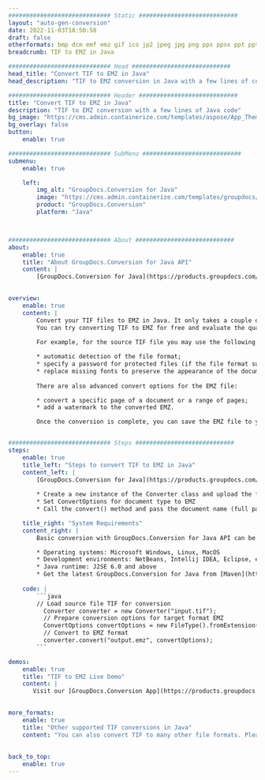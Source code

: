 ```yaml
---
############################# Static ############################
layout: "auto-gen-conversion"
date: 2022-11-03T18:50:58
draft: false
otherformats: bmp dcm emf emz gif ico jp2 jpeg jpg png pps ppsx ppt pptx psb psd svg svgz tga tif tiff webp wmf wmz
breadcrumb: TIF to EMZ in Java

############################# Head ############################
head_title: "Convert TIF to EMZ in Java"
head_description: "TIF to EMZ conversion in Java with a few lines of code. Convert over 160 file formats using the GroupDocs document conversion API for Java"

############################# Header ############################
title: "Convert TIF to EMZ in Java"
description: "TIF to EMZ conversion with a few lines of Java code"
bg_image: "https://cms.admin.containerize.com/templates/aspose/App_Themes/V3/images/bg/header1.png"
bg_overlay: false
button:
    enable: true

############################# SubMenu ############################
submenu:
    enable: true

    left:
        img_alt: "GroupDocs.Conversion for Java"
        image: "https://cms.admin.containerize.com/templates/groupdocs/images/product-logos/90x90-noborder/groupdocs-conversion-java.png"
        product: "GroupDocs.Conversion"
        platform: "Java"



############################# About ############################
about:
    enable: true
    title: "About GroupDocs.Conversion for Java API"
    content: |
        [GroupDocs.Conversion for Java](https://products.groupdocs.com/conversion/java/) is an advanced file format conversion API for converting between popular image and document formats such as Microsoft Office, OpenDocument, PDF, HTML, email, CAD. and much more with just a few lines of code. The native API automatically detects the formats of the original documents and offers many options for customizing the converted documents. Along with the function of extracting information from a document, it also supports caching of the conversion results to the local disk by default. However, any type of cache storage can be supported by implementing the appropriate interfaces - Amazon S3, Dropbox, Google Drive, Windows Azure, Reddis, or any others.
    

overview:
    enable: true
    content: |
        Convert your TIF files to EMZ in Java. It only takes a couple of lines of Java code on any platform of your choice, such as Windows, Linux, macOS.
        You can try converting TIF to EMZ for free and evaluate the quality of the conversion results. Along with simple file conversion scripts, you can try more sophisticated options for loading the TIF source file and storing the EMZ output. 
        
        For example, for the source TIF file you may use the following load options:

        * automatic detection of the file format;
        * specify a password for protected files (if the file format supports it);
        * replace missing fonts to preserve the appearance of the document.
        
        There are also advanced convert options for the EMZ file:

        * convert a specific page of a document or a range of pages;
        * add a watermark to the converted EMZ.

        Once the conversion is complete, you can save the EMZ file to your local file path or to any third party storage such as FTP, Amazon S3, Google Drive, Dropbox etc. Please note - to convert TIF to EMZ, you do not need to install any additional software, such as MS Office, Open Office, Adobe Acrobat Reader etc.


############################# Steps ############################
steps:
    enable: true
    title_left: "Steps to convert TIF to EMZ in Java"
    content_left: |
        [GroupDocs.Conversion for Java](https://products.groupdocs.com/conversion/java/) allows developers to easily convert TIF file to EMZ with a few lines of code.
        
        * Create a new instance of the Converter class and upload the file TIF with the full path
        * Set ConvertOptions for document type to EMZ
        * Call the convert() method and pass the document name (full path) and format (EMZ) as a parameter

    title_right: "System Requirements"
    content_right: |
        Basic conversion with GroupDocs.Conversion for Java API can be done with just a few lines of code. Our APIs are supported on all major platforms and operating systems. Before executing the code below, make sure you have the following prerequisites installed on your system.

        * Operating systems: Microsoft Windows, Linux, MacOS
        * Development environments: NetBeans, Intellij IDEA, Eclipse, etc.
        * Java runtime: J2SE 6.0 and above
        * Get the latest GroupDocs.Conversion for Java from [Maven](https://repository.groupdocs.com/webapp/#/artifacts/browse/tree/General/repo/com/groupdocs/groupdocs-conversion)
         
    code: |
        ```java    
        // Load source file TIF for conversion
          Converter converter = new Converter("input.tif");
          // Prepare conversion options for target format EMZ
          ConvertOptions convertOptions = new FileType().fromExtension("emz").getConvertOptions();
          // Convert to EMZ format
          converter.convert("output.emz", convertOptions);
        ```

demos:
    enable: true
    title: "TIF to EMZ Live Demo"
    content: |
       Visit our [GroupDocs.Conversion App](https://products.groupdocs.app/conversion/family) website and try TIF to EMZ conversion now. The free demo has the following benefits
          

more_formats:
    enable: true
    title: "Other supported TIF conversions in Java"
    content: "You can also convert TIF to many other file formats. Please see the list below."
       
       
back_to_top:
    enable: true
---
```

